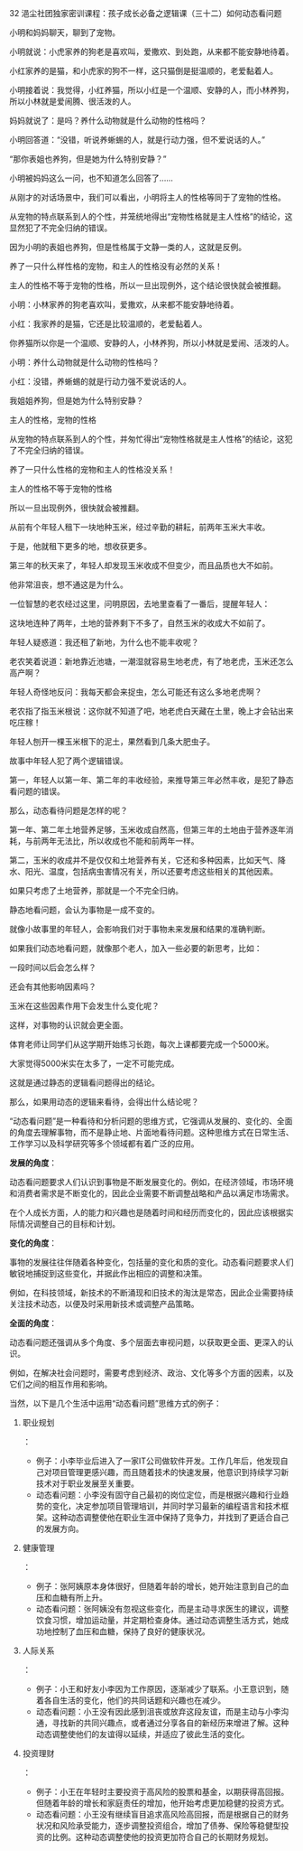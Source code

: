 32 浥尘社团独家密训课程：孩子成长必备之逻辑课（三十二）如何动态看问题



小明和妈妈聊天，聊到了宠物。

小明就说：小虎家养的狗老是喜欢叫，爱撒欢、到处跑，从来都不能安静地待着。

小红家养的是猫，和小虎家的狗不一样，这只猫倒是挺温顺的，老爱黏着人。



小明接着说：我觉得，小红养猫，所以小红是一个温顺、安静的人，而小林养狗，所以小林就是爱闹腾、很活泼的人。

妈妈就说了：是吗？养什么动物就是什么动物的性格吗？

小明回答道：“没错，听说养蜥蜴的人，就是行动力强，但不爱说话的人。”

“那你表姐也养狗，但是她为什么特别安静？”

小明被妈妈这么一问，也不知道怎么回答了……





从刚才的对话场景中，我们可以看出，小明将主人的性格等同于了宠物的性格。

从宠物的特点联系到人的个性，并笼统地得出“宠物性格就是主人性格”的结论，这显然犯了不完全归纳的错误。

因为小明的表姐也养狗，但是性格属于文静一类的人，这就是反例。

养了一只什么样性格的宠物，和主人的性格没有必然的关系！

主人的性格不等于宠物的性格，所以一旦出现例外，这个结论很快就会被推翻。









小明：小林家养的狗老喜欢叫，爱撒欢，从来都不能安静地待着。

小红：我家养的是猫，它还是比较温顺的，老爱黏着人。



你养猫所以你是一个温顺、安静的人，小林养狗，所以小林就是爱闹、活泼的人。

小明：养什么动物就是什么动物的性格吗？

小红：没错，养蜥蜴的就是行动力强不爱说话的人。



我姐姐养狗，但是她为什么特别安静？

主人的性格，宠物的性格

从宠物的特点联系到人的个性，并匆忙得出“宠物性格就是主人性格”的结论，这犯了不完全归纳的错误。



养了一只什么性格的宠物和主人的性格没关系！

主人的性格不等于宠物的性格

所以一旦出现例外，很快就会被推翻。



从前有个年轻人租下一块地种玉米，经过辛勤的耕耘，前两年玉米大丰收。

于是，他就租下更多的地，想收获更多。

第三年的秋天来了，年轻人却发现玉米收成不但变少，而且品质也大不如前。

他非常沮丧，想不通这是为什么。

一位智慧的老农经过这里，问明原因，去地里查看了一番后，提醒年轻人：

这块地连种了两年，土地的营养剩下不多了，自然玉米的收成大不如前了。



年轻人疑惑道：我还租了新地，为什么也不能丰收呢？

老农笑着说道：新地靠近池塘，一潮湿就容易生地老虎，有了地老虎，玉米还怎么高产啊？



年轻人奇怪地反问：我每天都会来捉虫，怎么可能还有这么多地老虎啊？

老农指了指玉米根说：这你就不知道了吧，地老虎白天藏在土里，晚上才会钻出来吃庄稼！

年轻人刨开一棵玉米根下的泥土，果然看到几条大肥虫子。



故事中年轻人犯了两个逻辑错误。

第一，年轻人以第一年、第二年的丰收经验，来推导第三年必然丰收，是犯了静态看问题的错误。

那么，动态看待问题是怎样的呢？

第一年、第二年土地营养足够，玉米收成自然高，但第三年的土地由于营养逐年消耗，与前两年无法比，所以收成也不能和前两年一样。



第二，玉米的收成并不是仅仅和土地营养有关，它还和多种因素，比如天气、降水、阳光、温度，包括病虫害情况有关，所以还要考虑这些相关的其他因素。

如果只考虑了土地营养，那就是一个不完全归纳。



静态地看问题，会认为事物是一成不变的。

就像小故事里的年轻人，会影响我们对于事物未来发展和结果的准确判断。

如果我们动态地看问题，就像那个老人，加入一些必要的新思考，比如：

一段时间以后会怎么样？

还会有其他影响因素吗？

玉米在这些因素作用下会发生什么变化呢？

这样，对事物的认识就会更全面。



体育老师让同学们从这学期开始练习长跑，每次上课都要完成一个5000米。

大家觉得5000米实在太多了，一定不可能完成。

这就是通过静态的逻辑看问题得出的结论。

那么，如果用动态的逻辑来看待，会得出什么结论呢？









 “动态看问题”是一种看待和分析问题的思维方式，它强调从发展的、变化的、全面的角度去理解事物，而不是静止地、片面地看待问题。这种思维方式在日常生活、工作学习以及科学研究等多个领域都有着广泛的应用。 



**发展的角度**：

  动态看问题要求人们认识到事物是不断发展变化的。例如，在经济领域，市场环境和消费者需求是不断变化的，因此企业需要不断调整战略和产品以满足市场需求。 

 在个人成长方面，人的能力和兴趣也是随着时间和经历而变化的，因此应该根据实际情况调整自己的目标和计划。 

**变化的角度**：

  事物的发展往往伴随着各种变化，包括量的变化和质的变化。动态看问题要求人们敏锐地捕捉到这些变化，并据此作出相应的调整和决策。 

 例如，在科技领域，新技术的不断涌现和旧技术的淘汰是常态，因此企业需要持续关注技术动态，以便及时采用新技术或调整产品策略。 

**全面的角度**： 

 动态看问题还强调从多个角度、多个层面去审视问题，以获取更全面、更深入的认识。 

 例如，在解决社会问题时，需要考虑到经济、政治、文化等多个方面的因素，以及它们之间的相互作用和影响。 





当然，以下是几个生活中运用“动态看问题”思维方式的例子：

1. 职业规划

   ： 

   - 例子：小李毕业后进入了一家IT公司做软件开发。工作几年后，他发现自己对项目管理更感兴趣，而且随着技术的快速发展，他意识到持续学习新技术对于职业发展至关重要。
   - 动态看问题：小李没有固守自己最初的岗位定位，而是根据兴趣和行业趋势的变化，决定参加项目管理培训，并同时学习最新的编程语言和技术框架。这种动态调整使他在职业生涯中保持了竞争力，并找到了更适合自己的发展方向。

2. 健康管理

   ： 

   - 例子：张阿姨原本身体很好，但随着年龄的增长，她开始注意到自己的血压和血糖有所上升。
   - 动态看问题：张阿姨没有忽视这些变化，而是主动寻求医生的建议，调整饮食习惯，增加运动量，并定期检查身体。通过动态调整生活方式，她成功地控制了血压和血糖，保持了良好的健康状况。

3. 人际关系

   ： 

   - 例子：小王和好友小李因为工作原因，逐渐减少了联系。小王意识到，随着各自生活的变化，他们的共同话题和兴趣也在减少。
   - 动态看问题：小王没有因此感到沮丧或放弃这段友谊，而是主动与小李沟通，寻找新的共同兴趣点，或者通过分享各自的新经历来增进了解。这种动态调整使他们的友谊得以延续，并适应了彼此生活的变化。

4. 投资理财

   ： 

   - 例子：小王在年轻时主要投资于高风险的股票和基金，以期获得高回报。但随着年龄的增长和家庭责任的增加，他开始考虑更加稳健的投资方式。
   - 动态看问题：小王没有继续盲目追求高风险高回报，而是根据自己的财务状况和风险承受能力，逐步调整投资组合，增加了债券、保险等稳健型投资的比例。这种动态调整使他的投资更加符合自己的长期财务规划。






